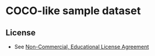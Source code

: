 # COCO-like sample dataset

## 

## License

- See [Non-Commercial, Educational License Agreement](http://www.immersivelimit.com/noncommercial-educational-license-agreement)
